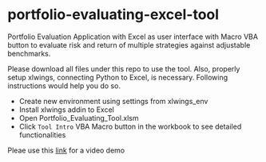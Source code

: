 # portfolio-evaluating-excel-tool

Portfolio Evaluation Application with Excel as user interface with Macro VBA button to evaluate risk and return of multiple strategies against adjustable benchmarks.

Please download all files under this repo to use the tool. Also, properly setup xlwings, connecting Python to Excel, is necessary. Following instructions would help you do so.

 - Create new environment using settings from xlwings_env
 - Install xlwings addin to Excel
 - Open Portfolio_Evaluating_Tool.xlsm
 - Click `Tool Intro` VBA Macro button in the workbook to see detailed functionalities
 
 Pleae use this [link](https://drive.google.com/file/d/1jI3bDZgeuGuVJ9jVmApoN9H0eQP7zcmU/view?usp=sharing) for a video demo
